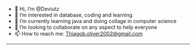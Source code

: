 - 👋 Hi, I’m @Deviutz
- 👀 I’m interested in database, coding and learning
- 🌱 I’m currently learning java and doing collage in computer science
- 💞️ I’m looking to collaborate on any aspect to help everyone
- 📫 How to reach me: Thiagob.oliver2002@gmail.com


__________________________________________________________________________________________________________



<!---
Deviutz/Deviutz is a ✨ special ✨ repository because its `README.md` (this file) appears on your GitHub profile.
You can click the Preview link to take a look at your changes.
--->
